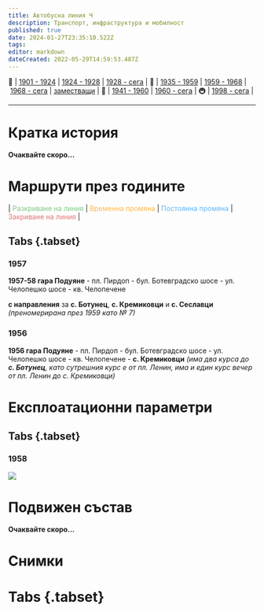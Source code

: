```yaml
---
title: Автобусна линия Ч
description: Транспорт, инфраструктура и мобилност
published: true
date: 2024-01-27T23:35:10.522Z
tags: 
editor: markdown
dateCreated: 2022-05-29T14:59:53.487Z
---
```


🚋 | [1901 - 1924](/bg/public-transport/tram-routes-1901-1924) | [1924 - 1928](/bg/public-transport/tram-routes-1924-1928) | [1928 - сега](/bg/public-transport/tram-routes-1928-sega) | 🚌 | [1935 - 1959](/bg/public-transport/bus-routes-1935-1959) | [1959 - 1968](/bg/public-transport/bus-routes-1959-1968) | [1968 - сега](/bg/public-transport/bus-routes-1968-sega) | [заместващи](/bg/public-transport/bus-routes-replacement-services) | 🚎 | [1941 - 1960](/bg/public-transport/trolleybus-routes-1941-1960) | [1960 - сега](/bg/public-transport/trolleybus-routes-1960-sega) | 🚇 | [1998 - сега](/bg/public-transport/metro-routes) |

---

# Кратка история

**Очаквайте скоро…**


# Маршрути през годините
| <span style="color:#81C784">Разкриване на линия</span> | <span style="color:#FFB74D">Временна промяна</span> | <span style="color:#64B5F6">Постоянна промяна</span> | <span style="color:#E57373">Закриване на линия</span> |


## Tabs {.tabset}


### 1957
**1957-58 гара Подуяне** - пл. Пирдоп - бул. Ботевградско шосе - ул. Челопешко шосе - кв. Челопечене 

**с направления** за **с. Ботунец**, **с. Кремиковци** и **с. Сеславци** *(преномерирана през 1959 като № 7)*


### 1956
**1956 гара Подуяне** - пл. Пирдоп - бул. Ботевградско шосе - ул. Челопешко шосе - кв. Челопечене - **с. Кремиковци** *(има два курса до **с. Ботунец**, като сутрешния курс е от пл. Ленин, има и един курс вечер от пл. Ленин до с. Кремиковци)*



# Експлоатационни параметри

## Tabs {.tabset}
### 1958
<img src="http://46.10.181.183:1518/trinmo/literature/1958-patevoditel/1958-line%d0%a7.jpg">

# **Подвижен състав**

**Очаквайте скоро…**

# Снимки
  
# Tabs {.tabset}

